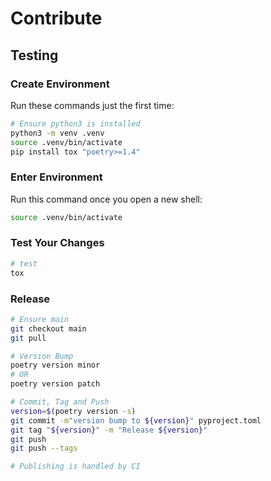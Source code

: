 # Contribute

## Testing

### Create Environment

Run these commands just the first time:

```bash
# Ensure python3 is installed
python3 -m venv .venv
source .venv/bin/activate
pip install tox "poetry>=1.4"
```

### Enter Environment

Run this command once you open a new shell:

```bash
source .venv/bin/activate
```

### Test Your Changes

```bash
# test
tox
```

### Release

```bash
# Ensure main
git checkout main
git pull

# Version Bump
poetry version minor
# OR
poetry version patch

# Commit, Tag and Push
version=$(poetry version -s)
git commit -m"version bump to ${version}" pyproject.toml
git tag "${version}" -m "Release ${version}"
git push
git push --tags

# Publishing is handled by CI
```
